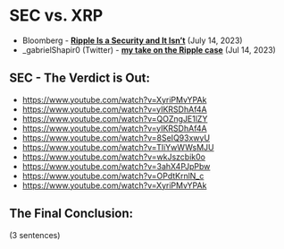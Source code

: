 # SEC vs. XRP


- Bloomberg - [**Ripple Is a Security and It Isn’t**](https://www.bloomberg.com/opinion/articles/2023-07-14/ripple-is-a-security-and-it-isn-t) (July 14, 2023)
- _gabrielShapir0 (Twitter) - [**my take on the Ripple case**](https://twitter.com/lex_node/status/1679839483708014595) (Jul 14, 2023)

## SEC - The Verdict is Out:
- https://www.youtube.com/watch?v=XyriPMvYPAk
- https://www.youtube.com/watch?v=yIKRSDhAf4A
- https://www.youtube.com/watch?v=QOZngJE1lZY
- https://www.youtube.com/watch?v=yIKRSDhAf4A
- https://www.youtube.com/watch?v=8SeIQ93xwyU
- https://www.youtube.com/watch?v=TIiYwWWsMJU
- https://www.youtube.com/watch?v=wkJszcbik0o
- https://www.youtube.com/watch?v=3ahX4PJpPbw
- https://www.youtube.com/watch?v=OPdtKrnlN_c
- https://www.youtube.com/watch?v=XyriPMvYPAk

## The Final Conclusion:
(3 sentences)
